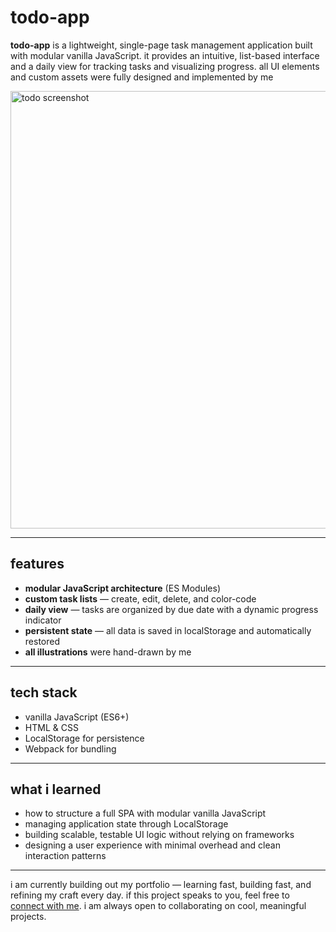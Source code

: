 # todo-app

**todo-app** is a lightweight, single-page task management application built with modular vanilla JavaScript. it provides an intuitive, list-based interface and a daily view for tracking tasks and visualizing progress. all UI elements and custom assets were fully designed and implemented by me

<img src="./assets/todo-preview.png" alt="todo screenshot" width="700"/>

---

## features

- **modular JavaScript architecture** (ES Modules)
- **custom task lists** — create, edit, delete, and color-code
- **daily view** — tasks are organized by due date with a dynamic progress indicator
- **persistent state** — all data is saved in localStorage and automatically restored
- **all illustrations** were hand-drawn by me

---

## tech stack

- vanilla JavaScript (ES6+)
- HTML & CSS
- LocalStorage for persistence
- Webpack for bundling

---

## what i learned

- how to structure a full SPA with modular vanilla JavaScript
- managing application state through LocalStorage
- building scalable, testable UI logic without relying on frameworks
- designing a user experience with minimal overhead and clean interaction patterns

---

i am currently building out my portfolio — learning fast, building fast, and refining my craft every day. if this project speaks to you, feel free to [connect with me](https://github.com/ssendns). i am always open to collaborating on cool, meaningful projects.
